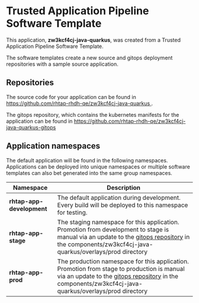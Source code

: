 # Trusted Application Pipeline Software Template

This application, **zw3kcf4cj-java-quarkus**, was created from a Trusted Application Pipeline Software Template.

The software templates create a new source and gitops deployment repositories with a sample source application. 

## Repositories

The source code for your application can be found in [https://github.com/rhtap-rhdh-qe/zw3kcf4cj-java-quarkus ](https://github.com/rhtap-rhdh-qe/zw3kcf4cj-java-quarkus ).
 
The gitops repository, which contains the kubernetes manifests for the application can be found in 
[https://github.com/rhtap-rhdh-qe/zw3kcf4cj-java-quarkus-gitops ](https://github.com/rhtap-rhdh-qe/zw3kcf4cj-java-quarkus-gitops ) 

## Application namespaces 

The default application will be found in the following namespaces. Applications can be deployed into unique namespaces or multiple software templates can also bet generated into the same group namespaces.  

|  Namespace   |  Description   |  
| -------- | -------- |   
| **rhtap-app-development** | The default application during development. Every build will be deployed to this namespace for testing. | 
| **rhtap-app-stage** | The staging namespace for this application. Promotion from development to stage is manual via an update to the [gitops repository](https://github.com/rhtap-rhdh-qe/zw3kcf4cj-java-quarkus-gitops ) in the components/zw3kcf4cj-java-quarkus/overlays/prod directory |  
| **rhtap-app-prod** | The production namespace for this application. Promotion from stage to production is manual via an update to the [gitops repository](https://github.com/rhtap-rhdh-qe/zw3kcf4cj-java-quarkus-gitops ) in the components/zw3kcf4cj-java-quarkus/overlays/prod directory | 